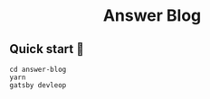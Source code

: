 <h1 align="center">
  Answer Blog
</h1>

## Quick start 🚀

```shell
cd answer-blog
yarn
gatsby devleop
```
